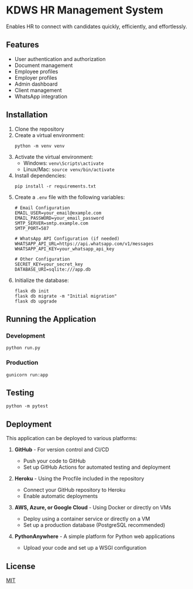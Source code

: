 # KDWS HR Management System

Enables HR to connect with candidates quickly, efficiently, and effortlessly.

## Features

- User authentication and authorization
- Document management
- Employee profiles
- Employer profiles
- Admin dashboard
- Client management
- WhatsApp integration

## Installation

1. Clone the repository
2. Create a virtual environment:
   ```
   python -m venv venv
   ```
3. Activate the virtual environment:
   - Windows: `venv\Scripts\activate`
   - Linux/Mac: `source venv/bin/activate`
4. Install dependencies:
   ```
   pip install -r requirements.txt
   ```
5. Create a `.env` file with the following variables:
   ```
   # Email Configuration
   EMAIL_USER=your_email@example.com
   EMAIL_PASSWORD=your_email_password
   SMTP_SERVER=smtp.example.com
   SMTP_PORT=587

   # WhatsApp API Configuration (if needed)
   WHATSAPP_API_URL=https://api.whatsapp.com/v1/messages
   WHATSAPP_API_KEY=your_whatsapp_api_key

   # Other Configuration
   SECRET_KEY=your_secret_key
   DATABASE_URI=sqlite:///app.db
   ```
6. Initialize the database:
   ```
   flask db init
   flask db migrate -m "Initial migration"
   flask db upgrade
   ```

## Running the Application

### Development

```
python run.py
```

### Production

```
gunicorn run:app
```

## Testing

```
python -m pytest
```

## Deployment

This application can be deployed to various platforms:

1. **GitHub** - For version control and CI/CD
   - Push your code to GitHub
   - Set up GitHub Actions for automated testing and deployment

2. **Heroku** - Using the Procfile included in the repository
   - Connect your GitHub repository to Heroku
   - Enable automatic deployments

3. **AWS, Azure, or Google Cloud** - Using Docker or directly on VMs
   - Deploy using a container service or directly on a VM
   - Set up a production database (PostgreSQL recommended)

4. **PythonAnywhere** - A simple platform for Python web applications
   - Upload your code and set up a WSGI configuration

## License

[MIT](LICENSE)
